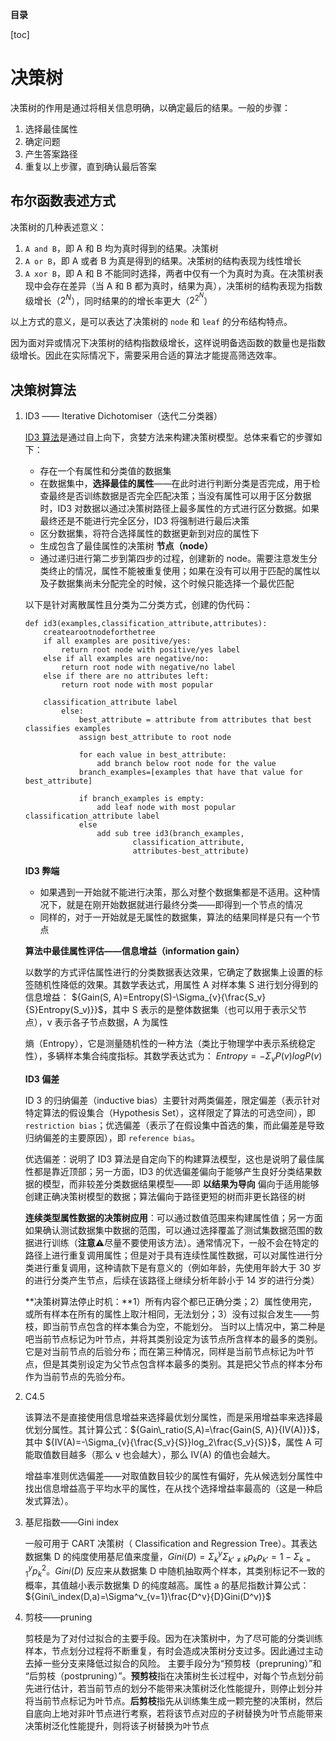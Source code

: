 **目录**

[toc]

# 决策树
决策树的作用是通过将相关信息明确，以确定最后的结果。一般的步骤：

1. 选择最佳属性
2. 确定问题
3. 产生答案路径
4. 重复以上步骤，直到确认最后答案

## 布尔函数表述方式
决策树的几种表述意义：

1. `A and B`，即 A 和 B 均为真时得到的结果。决策树
2. `A or B`，即 A 或者 B 为真是得到的结果。决策树的结构表现为线性增长
3. `A xor B`，即 A 和 B 不能同时选择，两者中仅有一个为真时为真。在决策树表现中会存在差异（当 A 和 B 都为真时，结果为真），决策树的结构表现为指数级增长（${2^N}$），同时结果的的增长率更大（${2^{2^N}}$）

以上方式的意义，是可以表达了决策树的 `node` 和 `leaf` 的分布结构特点。

因为面对异或情况下决策树的结构指数级增长，这样说明备选函数的数量也是指数级增长。因此在实际情况下，需要采用合适的算法才能提高筛选效率。

## 决策树算法
1. ID3 —— Iterative Dichotomiser（迭代二分类器）
	
	[ID3 算法](https://storage.googleapis.com/supplemental_media/udacityu/5414400946/ID3%20Algorithm%20for%20Decision%20Trees.pdf)是通过自上向下，贪婪方法来构建决策树模型。总体来看它的步骤如下：
	
	* 存在一个有属性和分类值的数据集
	* 在数据集中，**选择最佳的属性**——在此时进行判断分类是否完成，用于检查最终是否训练数据是否完全匹配决策；当没有属性可以用于区分数据时，ID3 对数据以通过决策树路径上最多属性的方式进行区分数据。如果最终还是不能进行完全区分，ID3 将强制进行最后决策
	* 区分数据集，将符合选择属性的数据更新到对应的属性下
	* 生成包含了最佳属性的决策树 **节点（node）**
	* 通过递归进行第二步到第四步的过程，创建新的 node。需要注意发生分类终止的情况，属性不能被重复使用；如果在没有可以用于匹配的属性以及子数据集尚未分配完全的时候，这个时候只能选择一个最优匹配

	以下是针对离散属性且分类为二分类方式，创建的伪代码：
	
	```
	def id3(examples,classification_attribute,attributes):
		createarootnodeforthetree
		if all examples are positive/yes:
			return root node with positive/yes label
		else if all examples are negative/no:
			return root node with negative/no label
		else if there are no attributes left:
			return root node with most popular
			
		classification_attribute label
			else:
				best_attribute = attribute from attributes that best classifies examples
				assign best_attribute to root node
				
				for each value in best_attribute:
					add branch below root node for the value
				branch_examples=[examples that have that value for best_attribute]
	
				if branch_examples is empty:
					add leaf node with most popular classification_attribute label
				else
					add sub tree id3(branch_examples,
							classification_attribute,
							attributes-best_attribute)
	```
	
	
	**ID3 弊端**
	* 如果遇到一开始就不能进行决策，那么对整个数据集都是不适用。这种情况下，就是在刚开始数据就进行最终分类——即得到一个节点的情况
	* 同样的，对于一开始就是无属性的数据集，算法的结果同样是只有一个节点

	**算法中最佳属性评估——信息增益（information gain）**
	
	以数学的方式评估属性进行的分类数据表达效果，它确定了数据集上设置的标签随机性降低的效果。其数学表达式，用属性 A 对样本集 S 进行划分得到的信息增益： ${Gain(S, A)=Entropy(S)-\Sigma_{v}{\frac{S_v}{S}Entropy(S_v)}}$，其中 S 表示的是整体数据集（也可以用于表示父节点），v 表示各子节点数据，A 为属性
	
	熵（Entropy），它是测量随机性的一种方法（类比于物理学中表示系统稳定性），多辆样本集合纯度指标。其数学表达式为： ${Entropy=-\Sigma_{v}{P(v)logP(v)}}$

	**ID3 偏差**
	
	ID 3 的归纳偏差（inductive bias）主要针对两类偏差，限定偏差（表示针对特定算法的假设集合（Hypothesis Set），这样限定了算法的可选空间），即 `restriction bias`；优选偏差（表示了在假设集中首选的集，而此偏差是导致归纳偏差的主要原因），即 `reference bias`。
	
	优选偏差：说明了 ID3 算法是自定向下的构建算法模型，这也是说明了最佳属性都是靠近顶部；另一方面，ID3 的优选偏差偏向于能够产生良好分类结果数据的模型，而非较差分类数据结果模型——即 **以结果为导向** 偏向于适用能够创建正确决策树模型的数据；算法偏向于路径更短的树而非更长路径的树

	**连续类型属性数据的决策树应用**：可以通过数值范围来构建属性值；另一方面如果确认测试数据集中数据的范围，可以通过选择覆盖了测试集数据范围的数据进行训练（**注意⚠️**尽量不要使用该方法）。通常情况下，一般不会在特定的路径上进行重复调用属性；但是对于具有连续性属性数据，可以对属性进行分类进行重复调用，这种请款下是有意义的（例如年龄，先使用年龄大于 30 岁的进行分类产生节点，后续在该路径上继续分析年龄小于 14 岁的进行分类）
	
	**决策树算法停止时机：**1）所有内容个都已正确分类；2）属性使用完，或所有样本在所有的属性上取汁相同，无法划分；3）没有过拟合发生——剪枝，即当前节点包含的样本集合为空，不能划分。
	当时以上情况中，第二种是吧当前节点标记为叶节点，并将其类别设定为该节点所含样本的最多的类别。它是对当前节点的后验分布；而在第三种情况，同样是当前节点标记为叶节点，但是其类别设定为父节点包含样本最多的类别。其是把父节点的样本分布作为当前节点的先验分布。

2. C4.5

	该算法不是直接使用信息增益来选择最优划分属性，而是采用增益率来选择最优划分属性。其计算公式：${Gain\_ratio(S,A)=\frac{Gain(S, A)}{IV(A)}}$，其中 ${IV(A)=-\Sigma_{v}{\frac{S_v}{S}}log_2\frac{S_v}{S}}$，属性 A 可能取值数目越多（那么 v 也会越大），那么 IV(A) 的值也会越大。
	
	增益率准则优选偏差——对取值数目较少的属性有偏好，先从候选划分属性中找出信息增益高于平均水平的属性，在从找个选择增益率最高的（这是一种启发式算法）。
	
3. 基尼指数——Gini index

	一般可用于 CART 决策树（ Classification and Regression Tree）。其表达数据集 D 的纯度使用基尼值来度量，${Gini(D)=\Sigma_k^y\Sigma_{k'\neq{k}}p_kp_{k'}=1-\Sigma_{k=1}^yp_k^2}$。${Gini(D)}$ 反应来从数据集 D 中随机抽取两个样本，其类别标记不一致的概率，其值越小表示数据集 D 的纯度越高。属性 a 的基尼指数计算公式：${Gini\_index(D,a)=\Sigma^v_{v=1}\frac{D^v}{D}Gini(D^v)}$


4. 剪枝——pruning

	剪枝是为了对付过拟合的主要手段。因为在决策树中，为了尽可能的分类训练样本，节点划分过程将不断重复，有时会造成决策树分支过多。因此通过主动去掉一些分支来降低过拟合的风险。
	主要手段分为“预剪枝（prepruning）”和 “后剪枝（postpruning）”。**预剪枝**指在决策树生长过程中，对每个节点划分前先进行估计，若当前节点的划分不能带来决策树泛化性能提升，则停止划分并将当前节点标记为叶节点。**后剪枝**指先从训练集生成一颗完整的决策树，然后自底向上地对非叶节点进行考察，若将该节点对应的子树替换为叶节点能带来决策树泛化性能提升，则将该子树替换为叶节点
